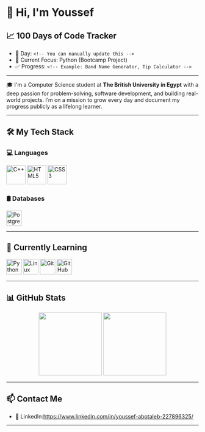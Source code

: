 # 👋 Hi, I'm Youssef

## 📈 100 Days of Code Tracker

- 📅 Day: `<!-- You can manually update this -->`
- 🚀 Current Focus: Python (Bootcamp Project)
- ✅ Progress: `<!-- Example: Band Name Generator, Tip Calculator -->`

---

🎓 I'm a Computer Science student at **The British University in Egypt** with a deep passion for problem-solving, software development, and building real-world projects. I’m on a mission to grow every day and document my progress publicly as a lifelong learner.

---

## 🛠️ My Tech Stack

### 💻 Languages  
<p align="left">
  <img src="https://cdn.jsdelivr.net/gh/devicons/devicon/icons/cplusplus/cplusplus-original.svg" width="50" height="50" alt="C++"/>
  <img src="https://cdn.jsdelivr.net/gh/devicons/devicon/icons/html5/html5-original.svg" width="50" height="50" alt="HTML5"/>
  <img src="https://cdn.jsdelivr.net/gh/devicons/devicon/icons/css3/css3-original.svg" width="50" height="50" alt="CSS3"/>
</p>

### 🛢️ Databases  
<p align="left">
  <img src="https://cdn.jsdelivr.net/gh/devicons/devicon/icons/postgresql/postgresql-original.svg" width="40" height="40" alt="PostgreSQL"/>
</p>

---

## 📘 Currently Learning

<p align="left">
  <img src="https://cdn.jsdelivr.net/gh/devicons/devicon/icons/python/python-original.svg" width="40" height="40" alt="Python"/>
  <img src="https://cdn.jsdelivr.net/gh/devicons/devicon/icons/linux/linux-original.svg" width="40" height="40" alt="Linux"/>
  <img src="https://cdn.jsdelivr.net/gh/devicons/devicon/icons/git/git-original.svg" width="40" height="40" alt="Git"/>
  <img src="https://cdn.jsdelivr.net/gh/devicons/devicon/icons/github/github-original.svg" width="40" height="40" alt="GitHub"/>
</p>

---

## 📊 GitHub Stats

<p align="center">
  <img src="https://github-readme-stats.vercel.app/api?username=youssefyass&show_icons=true&theme=radical" height="165">
  <img src="https://github-readme-stats.vercel.app/api/top-langs/?username=youssefyass&layout=compact&theme=radical" height="165">
</p>

---

## 📫 Contact Me

- 💼 LinkedIn:https://www.linkedin.com/in/youssef-abotaleb-227896325/

---
